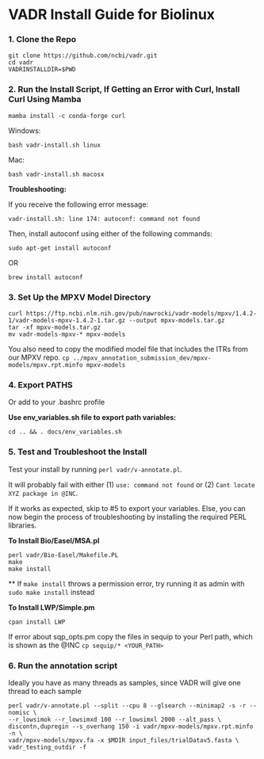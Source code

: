 # VADR Install Guide for Biolinux
### **1. Clone the Repo**
```
git clone https://github.com/ncbi/vadr.git
cd vadr
VADRINSTALLDIR=$PWD
```
### **2. Run the Install Script, If Getting an Error with Curl, Install Curl Using Mamba**
`mamba install -c conda-forge curl`

Windows:
```
bash vadr-install.sh linux
```
Mac:
```
bash vadr-install.sh macosx
```
**Troubleshooting:**

If you receive the following error message:
```
vadr-install.sh: line 174: autoconf: command not found
```
Then, install autoconf using either of the following commands:

```
sudo apt-get install autoconf
```
OR
```
brew install autoconf
``` 

### 3. **Set Up the MPXV Model Directory**
```
curl https://ftp.ncbi.nlm.nih.gov/pub/nawrocki/vadr-models/mpxv/1.4.2-1/vadr-models-mpxv-1.4.2-1.tar.gz --output mpxv-models.tar.gz
tar -xf mpxv-models.tar.gz
mv vadr-models-mpxv-* mpxv-models
```
You also need to copy the modified model file that includes the ITRs from our MPXV repo.
`cp ../mpxv_annotation_submission_dev/mpxv-models/mpxv.rpt.minfo mpxv-models`

### **4. Export PATHS**
Or add to your .bashrc profile

**Use env_variables.sh file to export path variables:**
```
cd .. && . docs/env_variables.sh
```

### **5. Test and Troubleshoot the Install**

Test your install by running `perl vadr/v-annotate.pl`. 

It will probably fail with either (1) ```use: command not found``` or (2) ```Cant locate XYZ package in @INC```. 

If it works as expected, skip to #5 to export your variables. Else, you can now begin the process of troubleshooting by installing the required PERL libraries.

**To Install Bio/Easel/MSA.pl**
```
perl vadr/Bio-Easel/Makefile.PL
make
make install
```
** If ```make install``` throws a permission error, try running it as admin with ```sudo make install``` instead

**To Install LWP/Simple.pm**
```
cpan install LWP
```
If error about sqp_opts.pm copy the files in sequip to your Perl path, which is shown as the @INC 
`cp sequip/* <YOUR_PATH>`

### 6. Run the annotation script
Ideally you have as many threads as samples, since VADR will give one thread to each sample
```
perl vadr/v-annotate.pl --split --cpu 8 --glsearch --minimap2 -s -r --nomisc \
--r_lowsimok --r_lowsimxd 100 --r_lowsimxl 2000 --alt_pass \
discontn,dupregin --s_overhang 150 -i vadr/mpxv-models/mpxv.rpt.minfo -n \
vadr/mpxv-models/mpxv.fa -x $MDIR input_files/trialDatav5.fasta \
vadr_testing_outdir -f
```